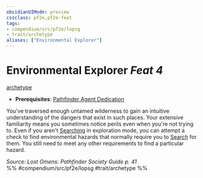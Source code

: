 ```yaml
---
obsidianUIMode: preview
cssclass: pf2e,pf2e-feat
tags:
- compendium/src/pf2e/lopsg
- trait/archetype
aliases: ["Environmental Explorer"]
---
```

# Environmental Explorer  *Feat 4*  
[archetype](/rules/traits/archetype.md)  

- **Prerequisites**: [Pathfinder Agent Dedication](/compendium/feats/pathfinder-agent-dedication-lowg.md)

You've traversed enough untamed wilderness to gain an intuitive understanding of the dangers that exist in such places. Your extensive familiarity means you sometimes notice perils even when you're not trying to. Even if you aren't [Searching](/rules/actions/search.md) in exploration mode, you can attempt a check to find environmental hazards that normally require you to [Search](/rules/actions/search.md) for them. You still need to meet any other requirements to find a particular hazard.

*Source: Lost Omens: Pathfinder Society Guide p. 41*  
%% #compendium/src/pf2e/lopsg #trait/archetype %%